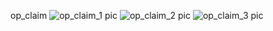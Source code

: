 op_claim
![op_claim_1 pic](https://github.com/0xjaden/hhhhunter-img/assets/20638048/98ee6912-7ea1-42e7-9a94-c84c45169490)
![op_claim_2 pic](https://github.com/0xjaden/hhhhunter-img/assets/20638048/7f1d43fa-3a08-4708-9d45-1ab194f19132)
![op_claim_3 pic](https://github.com/0xjaden/hhhhunter-img/assets/20638048/3cf3675e-6838-46ba-a561-7d7efe8ab7ab)
